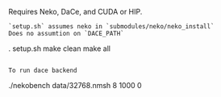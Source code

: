 Requires Neko, DaCe, and CUDA or HIP. 
```
`setup.sh` assumes neko in `submodules/neko/neko_install` 
Does no assumtion on `DACE_PATH` 
```
. setup.sh 
make clean
make all
```

To run dace backend 
```
./nekobench data/32768.nmsh 8 1000 0
```
